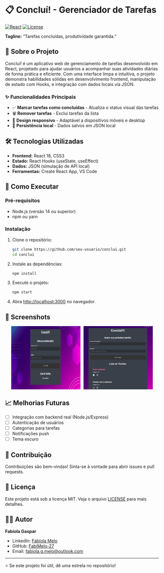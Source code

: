 
# 📋 Concluí! - Gerenciador de Tarefas

[![React](https://img.shields.io/badge/React-18.2.0-blue.svg)](https://reactjs.org/)
[![License](https://img.shields.io/badge/License-MIT-green.svg)](LICENSE)

**Tagline:** “Tarefas concluídas, produtividade garantida.”

## 📖 Sobre o Projeto

Concluí! é um aplicativo web de gerenciamento de tarefas desenvolvido em React, projetado para ajudar usuários a acompanhar suas atividades diárias de forma prática e eficiente. Com uma interface limpa e intuitiva, o projeto demonstra habilidades sólidas em desenvolvimento frontend, manipulação de estado com Hooks, e integração com dados locais via JSON.

### ✨ Funcionalidades Principais

- ✅ **Marcar tarefas como concluídas** - Atualiza o status visual das tarefas
- 🗑️ **Remover tarefas** - Exclui tarefas da lista
- 📱 **Design responsivo** - Adaptável a dispositivos móveis e desktop
- 💾 **Persistência local** - Dados salvos em JSON local

## 🛠️ Tecnologias Utilizadas

- **Frontend:** React 18, CSS3
- **Estado:** React Hooks (useState, useEffect)
- **Dados:** JSON (simulação de API local)
- **Ferramentas:** Create React App, VS Code

## 🚀 Como Executar

### Pré-requisitos

- Node.js (versão 14 ou superior)
- npm ou yarn

### Instalação

1. Clone o repositório:
   ```bash
   git clone https://github.com/seu-usuario/conclui.git
   cd conclui
   ```

2. Instale as dependências:
   ```bash
   npm install
   ```

3. Execute o projeto:
   ```bash
   npm start
   ```

4. Abra [http://localhost:3000](http://localhost:3000) no navegador.

## 📸 Screenshots

<div style="display: flex; gap: 10px; justify-content: center;">
  <img src="src/imagens/tela 1.png" alt="Screenshot do aplicativo Concluí!" style="width: 45%; max-width: 300px; height: auto;"/>
  <img src="src/imagens/tela2.png" alt="Screenshot do aplicativo Concluí!" style="width: 45%; max-width: 300px; height: auto;"/>
</div>

## 📈 Melhorias Futuras

- [ ] Integração com backend real (Node.js/Express)
- [ ] Autenticação de usuários
- [ ] Categorias para tarefas
- [ ] Notificações push
- [ ] Tema escuro

## 🤝 Contribuição

Contribuições são bem-vindas! Sinta-se à vontade para abrir issues e pull requests.

## 📄 Licença

Este projeto está sob a licença MIT. Veja o arquivo [LICENSE](LICENSE) para mais detalhes.

## 👨‍💻 Autor

**Fabíola Gaspar**  
- LinkedIn: [Fabíola Melo](https://linkedin.com/in/fabiola-melo-6a285a1bb)
- GitHub: [FabiMelo-27](https://github.com/FabiMelo-27)
- Email: fabiola.g.melo@outlook.com

---

⭐ Se este projeto foi útil, dê uma estrela no repositório!

